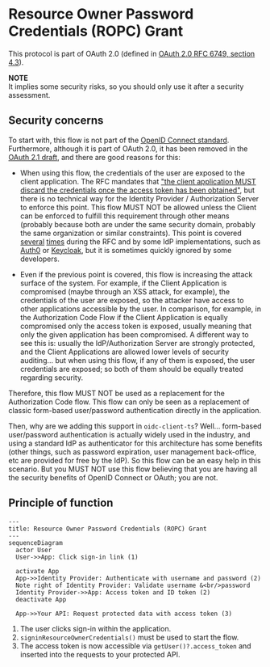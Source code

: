 # Resource Owner Password Credentials (ROPC) Grant

This protocol is part of OAuth 2.0 (defined in [OAuth 2.0 RFC 6749, section 4.3](https://www.rfc-editor.org/rfc/rfc6749#section-4.3)).

**NOTE**<br/>
It implies some security risks, so you should only use it after a security assessment.


## Security concerns

To start with, this flow is not part of the [OpenID Connect standard](https://openid.net/specs/openid-connect-core-1_0.html). Furthermore, although it is part of OAuth 2.0, it has been removed in the [OAuth 2.1 draft](https://datatracker.ietf.org/doc/html/draft-ietf-oauth-v2-1-07#section-10), and there are good reasons for this:

* When using this flow, the credentials of the user are exposed to the client application. The RFC mandates that ["the client application MUST discard the credentials once the access token has been obtained"](https://www.rfc-editor.org/rfc/rfc6749#section-4.3.1), but there is no technical way for the Identity Provider / Authorization Server to enforce this point. This flow MUST NOT be allowed unless the Client can be enforced to fulfill this requirement through other means (probably because both are under the same security domain, probably the same organization or similar constraints). This point is covered [several](https://www.rfc-editor.org/rfc/rfc6749#section-1.3.3) [times](https://www.rfc-editor.org/rfc/rfc6749#section-4.3) during the RFC and by some IdP implementations, such as [Auth0](https://auth0.com/docs/get-started/authentication-and-authorization-flow/resource-owner-password-flow) or [Keycloak](https://www.keycloak.org/docs/latest/securing_apps/#_resource_owner_password_credentials_flow), but it is sometimes quickly ignored by some developers.

* Even if the previous point is covered, this flow is increasing the attack surface of the system. For example, if the Client Application is compromised (maybe through an XSS attack, for example), the credentials of the user are exposed, so the attacker have access to other applications accessible by the user. In comparison, for example, in the Authorization Code Flow if the Client Application is equally compromised only the access token is exposed, usually meaning that only the given application has been compromised. A different way to see this is: usually the IdP/Authorization Server are strongly protected, and the Client Applications are allowed lower levels of security auditing... but when using this flow, if any of them is exposed, the user credentials are exposed; so both of them should be equally treated regarding security.

Therefore, this flow MUST NOT be used as a replacement for the Authorization Code flow. This flow can only be seen as a replacement of classic form-based user/password authentication directly in the application.

Then, why are we adding this support in `oidc-client-ts`? Well... form-based user/password authentication is actually widely used in the industry, and using a standard IdP as authenticator for this architecture has some benefits (other things, such as password expiration, user management back-office, etc are provided for free by the IdP). So this flow can be an easy help in this scenario. But you MUST NOT use this flow believing that you are having all the security benefits of OpenID Connect or OAuth; you are not.


## Principle of function
```mermaid
---
title: Resource Owner Password Credentials (ROPC) Grant
---
sequenceDiagram
  actor User
  User->>App: Click sign-in link (1)

  activate App
  App->>Identity Provider: Authenticate with username and password (2)
  Note right of Identity Provider: Validate username &<br/>password
  Identity Provider->>App: Access token and ID token (2)
  deactivate App

  App->>Your API: Request protected data with access token (3)
```

1. The user clicks sign-in within the application.
2. `signinResourceOwnerCredentials()` must be used to start the flow.
3. The access token is now accessible via `getUser()?.access_token` and inserted into the requests to your protected API.
